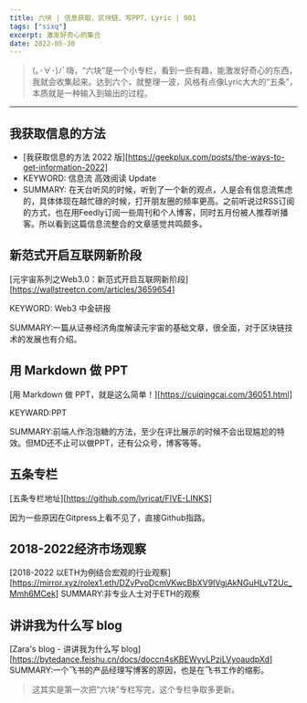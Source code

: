 ```yaml
---
title: 六块 | 信息获取、区块链、写PPT、Lyric | 001
tags: ["sixq"]
excerpt: 激发好奇心的集合
date: 2022-05-30
---
```


> (｡･∀･)ﾉﾞ嗨，“六块”是一个小专栏，看到一些有趣，能激发好奇心的东西，我就会收集起来。达到六个，就整理一波，风格有点像Lyric大大的“五条”，本质就是一种输入到输出的过程。
> 

---

## 我获取信息的方法
- [我获取信息的方法 2022 版][https://geekplux.com/posts/the-ways-to-get-information-2022]
- KEYWORD: 信息流 高效阅读 Update
- SUMMARY: 在天台听风的时候，听到了一个新的观点，人是会有信息流焦虑的，具体体现在越忙碌的时候，打开朋友圈的频率更高。之前听说过RSS订阅的方式，也在用Feedly订阅一些周刊和个人博客，同时五月份被人推荐听播客。所以看到这篇信息流整合的文章感觉共鸣颇多。

## 新范式开启互联网新阶段
[元宇宙系列之Web3.0：新范式开启互联网新阶段][https://wallstreetcn.com/articles/3659654]

KEYWORD: Web3 中金研报

SUMMARY:一篇从证券经济角度解读元宇宙的基础文章，很全面，对于区块链技术的发展也有介绍。


## 用 Markdown 做 PPT
[用 Markdown 做 PPT，就是这么简单！][https://cuiqingcai.com/36051.html]

KEYWARD:PPT

SUMMARY:前端人作泡泡糖的方法，至少在评比展示的时候不会出现尴尬的特效。但MD还不止可以做PPT，还有公众号，博客等等。


## 五条专栏
[五条专栏地址][https://github.com/lyricat/FIVE-LINKS]

因为一些原因在Gitpress上看不见了，直接Github指路。

## 2018-2022经济市场观察
[2018-2022 以ETH为例结合宏观的行业观察][https://mirror.xyz/rolex1.eth/DZvPvoDcmVKwcBbXV9IVgjAkNGuHLvT2Uc_Mmh6MCek]
SUMMARY:非专业人士对于ETH的观察


## 讲讲我为什么写 blog
[Zara's blog - 讲讲我为什么写 blog][https://bytedance.feishu.cn/docs/doccn4sKBEWyyLPziLVyoaudpXd]
SUMMARY:一个飞书的产品经理写博客的原因，也是在飞书工作的缩影。


>这其实是第一次把“六块”专栏写完，这个专栏争取多更新。